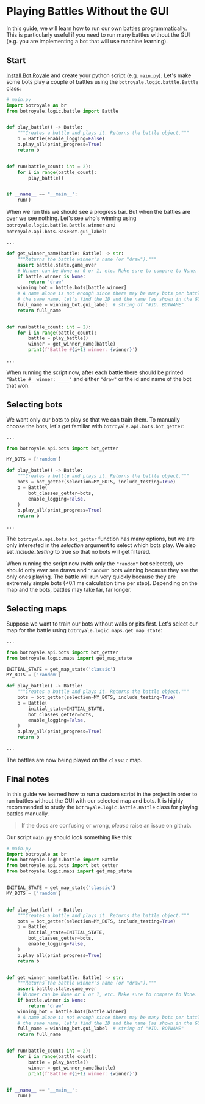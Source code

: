 # Playing Battles Without the GUI

In this guide, we will learn how to run our own battles programmatically. This is particularly useful if you need to run many battles without the GUI (e.g. you are implementing a bot that will use machine learning).

## Start
[Install Bot Royale](../install.html) and create your python script (e.g. `main.py`). Let's make some bots play a couple of battles using the `botroyale.logic.battle.Battle` class:
```python
# main.py
import botroyale as br
from botroyale.logic.battle import Battle


def play_battle() -> Battle:
    """Creates a battle and plays it. Returns the battle object."""
    b = Battle(enable_logging=False)
    b.play_all(print_progress=True)
    return b


def run(battle_count: int = 2):
    for i in range(battle_count):
        play_battle()


if __name__ == "__main__":
    run()
```

When we run this we should see a progress bar. But when the battles are over we see nothing. Let's see who's winning using `botroyale.logic.battle.Battle.winner` and `botroyale.api.bots.BaseBot.gui_label`:
```python
...

def get_winner_name(battle: Battle) -> str:
    """Returns the battle winner's name (or "draw")."""
    assert battle.state.game_over
    # Winner can be None or 0 or 1, etc. Make sure to compare to None.
    if battle.winner is None:
        return 'draw'
    winning_bot = battle.bots[battle.winner]
    # A name alone is not enough since there may be many bots per battle with
    # the same name, let's find the ID and the name (as shown in the GUI).
    full_name = winning_bot.gui_label  # string of "#ID. BOTNAME"
    return full_name


def run(battle_count: int = 2):
    for i in range(battle_count):
        battle = play_battle()
        winner = get_winner_name(battle)
        print(f'Battle #{i+1} winner: {winner}')

...
```

When running the script now, after each battle there should be printed `"Battle #_ winner: ____"` and either `"draw"` or the id and name of the bot that won.


## Selecting bots
We want only our bots to play so that we can train them. To manually choose the bots, let's get familiar with `botroyale.api.bots.bot_getter`:
```python
...

from botroyale.api.bots import bot_getter

MY_BOTS = ['random']

def play_battle() -> Battle:
    """Creates a battle and plays it. Returns the battle object."""
    bots = bot_getter(selection=MY_BOTS, include_testing=True)
    b = Battle(
        bot_classes_getter=bots,
        enable_logging=False,
    )
    b.play_all(print_progress=True)
    return b

...
```

The `botroyale.api.bots.bot_getter` function has many options, but we are only interested in the *selection* argument to select which bots play. We also set *include_testing* to true so that no bots will get filtered.

When running the script now (with only the `"random"` bot selected), we should only ever see draws and `"random"` bots winning because they are the only ones playing. The battle will run very quickly because they are extremely simple bots (<0.1 ms calculation time per step). Depending on the map and the bots, battles may take far, far longer.


## Selecting maps
Suppose we want to train our bots without walls or pits first. Let's select our map for the battle using `botroyale.logic.maps.get_map_state`:

```python
...

from botroyale.api.bots import bot_getter
from botroyale.logic.maps import get_map_state

INITIAL_STATE = get_map_state('classic')
MY_BOTS = ['random']

def play_battle() -> Battle:
    """Creates a battle and plays it. Returns the battle object."""
    bots = bot_getter(selection=MY_BOTS, include_testing=True)
    b = Battle(
        initial_state=INITIAL_STATE,
        bot_classes_getter=bots,
        enable_logging=False,
    )
    b.play_all(print_progress=True)
    return b

...
```

The battles are now being played on the `classic` map.


## Final notes
In this guide we learned how to run a custom script in the project in order to run battles without the GUI with our selected map and bots. It is highly recommended to study the `botroyale.logic.battle.Battle` class for playing battles manually.

> If the docs are confusing or wrong, *please* raise an issue on github.

Our script `main.py` should look something like this:
```python
# main.py
import botroyale as br
from botroyale.logic.battle import Battle
from botroyale.api.bots import bot_getter
from botroyale.logic.maps import get_map_state


INITIAL_STATE = get_map_state('classic')
MY_BOTS = ['random']


def play_battle() -> Battle:
    """Creates a battle and plays it. Returns the battle object."""
    bots = bot_getter(selection=MY_BOTS, include_testing=True)
    b = Battle(
        initial_state=INITIAL_STATE,
        bot_classes_getter=bots,
        enable_logging=False,
    )
    b.play_all(print_progress=True)
    return b


def get_winner_name(battle: Battle) -> str:
    """Returns the battle winner's name (or "draw")."""
    assert battle.state.game_over
    # Winner can be None or 0 or 1, etc. Make sure to compare to None.
    if battle.winner is None:
        return 'draw'
    winning_bot = battle.bots[battle.winner]
    # A name alone is not enough since there may be many bots per battle with
    # the same name, let's find the ID and the name (as shown in the GUI).
    full_name = winning_bot.gui_label  # string of "#ID. BOTNAME"
    return full_name


def run(battle_count: int = 2):
    for i in range(battle_count):
        battle = play_battle()
        winner = get_winner_name(battle)
        print(f'Battle #{i+1} winner: {winner}')


if __name__ == "__main__":
    run()
```
